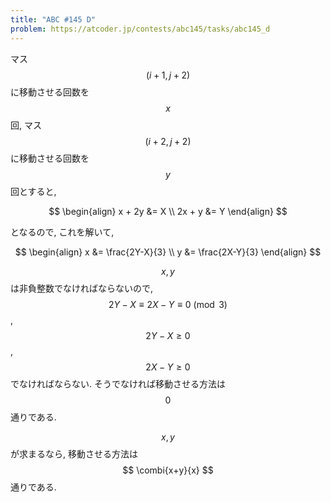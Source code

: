 ```yaml
---
title: "ABC #145 D"
problem: https://atcoder.jp/contests/abc145/tasks/abc145_d
---
```

マス $$ (i+1, j+2) $$ に移動させる回数を $$ x $$ 回, マス $$ (i+2, j+2) $$ に移動させる回数を $$ y $$ 回とすると,

$$
\begin{align}
x + 2y &= X \\
2x + y &= Y
\end{align}
$$

となるので, これを解いて,

$$
\begin{align}
x &= \frac{2Y-X}{3} \\
y &= \frac{2X-Y}{3}
\end{align}
$$

$$ x, y $$ は非負整数でなければならないので, $$ 2Y-X \equiv 2X-Y \equiv 0 \pmod 3 $$, $$ 2Y-X \geq 0 $$, $$ 2X-Y \geq 0 $$ でなければならない. そうでなければ移動させる方法は $$ 0 $$ 通りである.

$$ x, y $$ が求まるなら, 移動させる方法は $$ \combi{x+y}{x} $$ 通りである.
